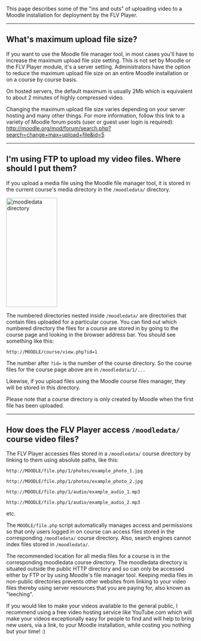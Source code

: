 This page describes some of the "ins and outs" of uploading video to a Moodle installation for deployment by the FLV Player.


---


## What's maximum upload file size? ##

If you want to use the Moodle file manager tool, in most cases you'll have to increase the maximum upload file size setting. This is not set by Moodle or the FLV Player module, it's a server setting. Administrators have the option to reduce the maximum upload file size on an entire Moodle installation or on a course by course basis.

On hosted servers, the default maximum is usually 2Mb which is equivalent to about 2 minutes of highly compressed video.

Changing the maximum upload file size varies depending on your server hosting and many other things. For more information, follow this link to a variety of Moodle forum posts (user or guest user login is required): http://moodle.org/mod/forum/search.php?search=change+max+upload+file&id=5


---


## I'm using FTP to upload my video files. Where should I put them? ##

If you upload a media file using the Moodle file manager tool, it is stored in the current course's media directory in the `/moodledata/` directory.

<img src='http://matbury.com/tutorials/swf_moodledata.gif' alt='moodledata directory' width='136' height='291' />

The numbered directories nested inside `/moodledata/` are directories that contain files uploaded for a particular course. You can find out which numbered directory the files for a course are stored in by going to the course page and looking in the browser address bar. You should see something like this:

`http://MOODLE/course/view.php?id=1`

The number after `?id=` is the number of the course directory. So the course files for the course page above are in `/moodledata/1/...`

Likewise, if you upload files using the Moodle course files manager, they will be stored in this directory.

Please note that a course directory is only created by Moodle when the first file has been uploaded.


---


## How does the FLV Player access `/moodledata/` course video files? ##

The FLV Player accesses files stored in a `/moodledata/` course directory by linking to them using absolute paths, like this:

`http://MOODLE/file.php/1/photos/example_photo_1.jpg`

`http://MOODLE/file.php/1/photos/example_photo_2.jpg`

`http://MOODLE/file.php/1/audio/example_audio_1.mp3`

`http://MOODLE/file.php/1/audio/example_audio_2.mp3`

etc.

The `MOODLE/file.php` script automatically manages access and permissions so that only users logged in on course can access files stored in the corresponding `/moodledata/` course directory. Also, search engines cannot index files stored in `/moodledata/`.

The recommended location for all media files for a course is in the corresponding moodledata course directory. The moodledata directory is situated outside the public HTTP directory and so can only be accessed either by FTP or by using Moodle's file manager tool. Keeping media files in non-public directories prevents other websites from linking to your video files thereby using server resources that you are paying for, also known as "leeching".

If you would like to make your videos available to the general public, I recommend using a free video hosting service like YouTube.com which will make your videos exceptionally easy for people to find and will help to bring new users, via a link, to your Moodle installation, while costing you nothing but your time! :)